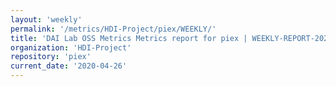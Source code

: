 ```yaml
---
layout: 'weekly'
permalink: '/metrics/HDI-Project/piex/WEEKLY/'
title: 'DAI Lab OSS Metrics Metrics report for piex | WEEKLY-REPORT-2020-04-26'
organization: 'HDI-Project'
repository: 'piex'
current_date: '2020-04-26'
---
```

